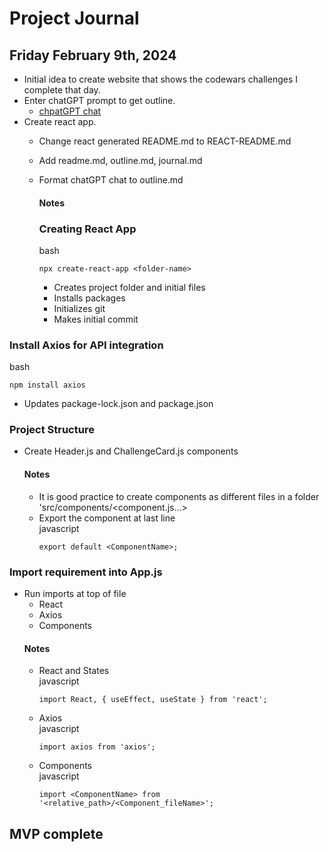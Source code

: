 # Project Journal

## Friday February 9th, 2024
- Initial idea to create website that shows the codewars challenges I complete that day.
- Enter chatGPT prompt to get outline.
  - [chpatGPT chat](https://chat.openai.com/share/743eb459-ba8f-4e86-af68-f519fdea6b3c)
- Create react app.
  - Change react generated README.md to REACT-README.md
  - Add readme.md, outline.md, journal.md
  - Format chatGPT chat to outline.md

    #### Notes
    ### Creating React App
    bash
    ```
    npx create-react-app <folder-name>
    ```
    - Creates project folder and initial files
    - Installs packages
    - Initializes git
    - Makes initial commit

### Install Axios for API integration
bash
```
npm install axios
```
- Updates package-lock.json and package.json

### Project Structure
- Create Header.js and ChallengeCard.js components
  #### Notes
  - It is good practice to create components as different files in a folder 'src/components/<component.js...>
  - Export the component at last line  
    javascript
    ```
    export default <ComponentName>;
    ```

### Import requirement into App.js
- Run imports at top of file
  - React
  - Axios
  - Components
  #### Notes
  - React and States  
    javascript
    ```
    import React, { useEffect, useState } from 'react';
    ```
  - Axios  
    javascript
    ```
    import axios from 'axios';
    ```
  - Components  
    javascript
    ```
    import <ComponentName> from '<relative_path>/<Component_fileName>';
    ```

## MVP complete